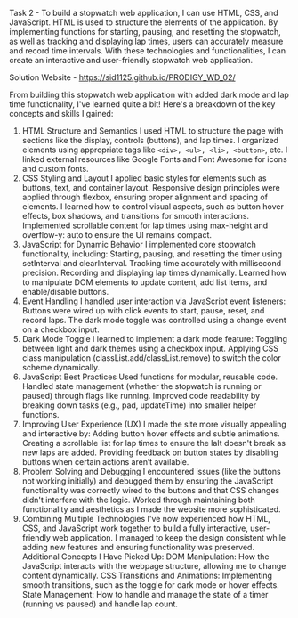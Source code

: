 Task 2 - To build a stopwatch web application, I can use HTML, CSS, and JavaScript. HTML is used to structure the elements of the application. By implementing functions for starting, pausing, and resetting the stopwatch, as well as tracking and displaying lap times, users can accurately measure and record time intervals. With these technologies and functionalities, I can create an interactive and user-friendly stopwatch web application. 

Solution Website - https://sid1125.github.io/PRODIGY_WD_02/

From building this stopwatch web application with added dark mode and lap time functionality, I've learned quite a bit! Here's a breakdown of the key concepts and skills I gained:

1. HTML Structure and Semantics
I used HTML to structure the page with sections like the display, controls (buttons), and lap times.
I organized elements using appropriate tags like ```<div>, <ul>, <li>, <button>```, etc.
I linked external resources like Google Fonts and Font Awesome for icons and custom fonts.
2. CSS Styling and Layout
I applied basic styles for elements such as buttons, text, and container layout.
Responsive design principles were applied through flexbox, ensuring proper alignment and spacing of elements.
I learned how to control visual aspects, such as button hover effects, box shadows, and transitions for smooth interactions.
Implemented scrollable content for lap times using max-height and overflow-y: auto to ensure the UI remains compact.
3. JavaScript for Dynamic Behavior
I implemented core stopwatch functionality, including:
Starting, pausing, and resetting the timer using setInterval and clearInterval.
Tracking time accurately with millisecond precision.
Recording and displaying lap times dynamically.
Learned how to manipulate DOM elements to update content, add list items, and enable/disable buttons.
4. Event Handling
I handled user interaction via JavaScript event listeners:
Buttons were wired up with click events to start, pause, reset, and record laps.
The dark mode toggle was controlled using a change event on a checkbox input.
5. Dark Mode Toggle
I learned to implement a dark mode feature:
Toggling between light and dark themes using a checkbox input.
Applying CSS class manipulation (classList.add/classList.remove) to switch the color scheme dynamically.
6. JavaScript Best Practices
Used functions for modular, reusable code.
Handled state management (whether the stopwatch is running or paused) through flags like running.
Improved code readability by breaking down tasks (e.g., pad, updateTime) into smaller helper functions.
7. Improving User Experience (UX)
I made the site more visually appealing and interactive by:
Adding button hover effects and subtle animations.
Creating a scrollable list for lap times to ensure the laIt doesn't break as new laps are added.
Providing feedback on button states by disabling buttons when certain actions aren’t available.
8. Problem Solving and Debugging
I encountered issues (like the buttons not working initially) and debugged them by ensuring the JavaScript functionality was correctly wired to the buttons and that CSS changes didn't interfere with the logic.
Worked through maintaining both functionality and aesthetics as I made the website more sophisticated.
9. Combining Multiple Technologies
I've now experienced how HTML, CSS, and JavaScript work together to build a fully interactive, user-friendly web application.
I managed to keep the design consistent while adding new features and ensuring functionality was preserved.
Additional Concepts I Have Picked Up:
DOM Manipulation: How the JavaScript interacts with the webpage structure, allowing me to change content dynamically.
CSS Transitions and Animations: Implementing smooth transitions, such as the toggle for dark mode or hover effects.
State Management: How to handle and manage the state of a timer (running vs paused) and handle lap count.
